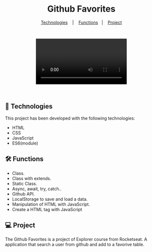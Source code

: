 <h1 align="center">Github Favorites</h1>

<p align="center">
  <a href="#-technologies">Technologies</a>
  &nbsp;&nbsp;&nbsp;|&nbsp;&nbsp;&nbsp;
  <a href="#-functions">Functions</a>&nbsp;&nbsp;&nbsp;|&nbsp;&nbsp;&nbsp;
  <a href="#-project">Project</a>
</p>

<br>

<p align="center">
  <video alt="Github Favorites" src=".github/Preview.mp4">
</p>

<br>

## 🚀 Technologies

This project has been developed with the following technologies:

- HTML
- CSS
- JavaScript
- ES6(module)

## 🛠️ Functions

- Class.
- Class with extends.
- Static Class.
- Async, await, try, catch..
- Github API.
- LocalStorage to save and load a data.
- Manipulation of HTML with JavaScript.
- Create a HTML tag with JavaScript

## 💻 Project

The Github Favorites is a project of Explorer course from Rocketseat. A application that search a user from github and add to a favorive table.

